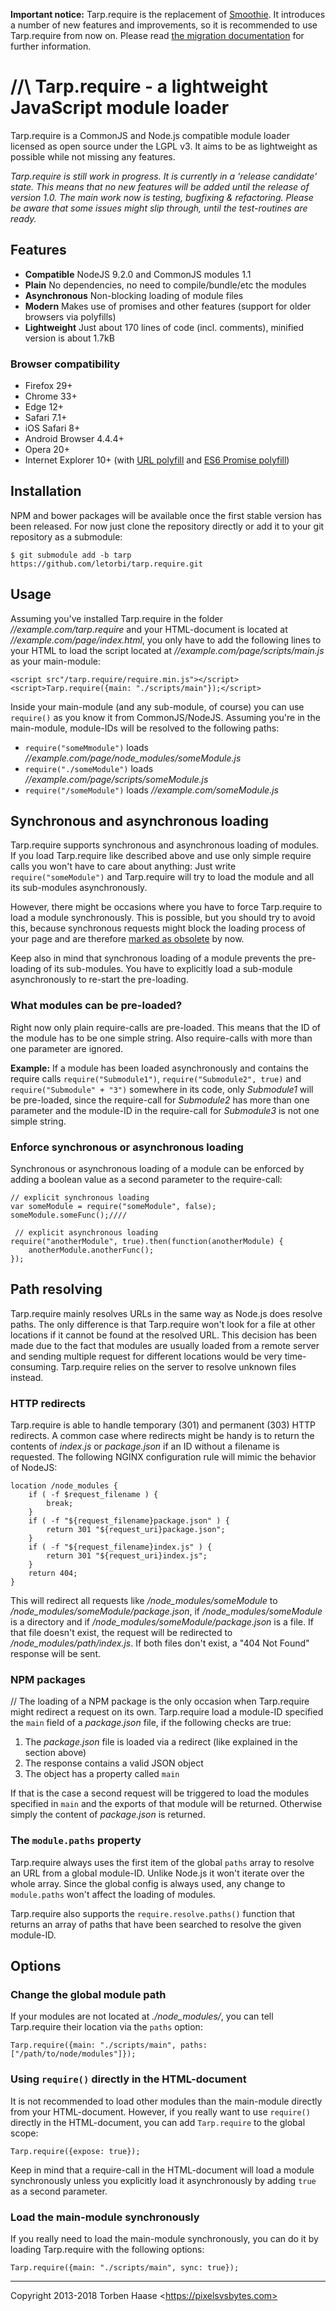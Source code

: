 **Important notice:** Tarp.require is the replacement of [Smoothie](https://github.com/letorbi/tarp.require/tree/smoothie).
It introduces a number of new features and improvements, so it is recommended to use Tarp.require from now on. Please
read [the migration documentation](https://github.com/letorbi/tarp.require/blob/master/doc/migration.md) for further
information.

//\ Tarp.require - a lightweight JavaScript module loader
=========================================================
Tarp.require is a CommonJS and Node.js compatible module loader licensed as open source under the LGPL v3. It aims to be
as lightweight as possible while not missing any features.

*Tarp.require is still work in progress. It is currently in a 'release candidate' state. This means that no
new features will be added until the release of version 1.0. The main work now is testing, bugfixing & refactoring.
Please be aware that some issues might slip through, until the test-routines are ready.*

## Features

* **Compatible** NodeJS 9.2.0 and CommonJS modules 1.1
* **Plain** No dependencies, no need to compile/bundle/etc the modules
* **Asynchronous** Non-blocking loading of module files
* **Modern** Makes use of promises and other features (support for older browsers via polyfills)
* **Lightweight** Just about 170 lines of code (incl. comments), minified version is about 1.7kB

### Browser compatibility

* Firefox 29+
* Chrome 33+
* Edge 12+
* Safari 7.1+
* iOS Safari 8+
* Android Browser 4.4.4+
* Opera 20+
* Internet Explorer 10+ (with [URL polyfill](https://github.com/lifaon74/url-polyfill) and [ES6 Promise polyfill](https://github.com/lahmatiy/es6-promise-polyfill))

## Installation

NPM and bower packages will be available once the first stable version has been released. For now just clone the
repository directly or add it to your git repository as a submodule:

```
$ git submodule add -b tarp https://github.com/letorbi/tarp.require.git
```

## Usage

Assuming you've installed Tarp.require in the folder *//example.com/tarp.require* and your HTML-document is located at
*//example.com/page/index.html*, you only have to add the following lines to your HTML to load the script located
at *//example.com/page/scripts/main.js* as your main-module:

```
<script src"/tarp.require/require.min.js"></script>
<script>Tarp.require({main: "./scripts/main"});</script>
```

Inside your main-module (and any sub-module, of course) you can use `require()` as you know it from CommonJS/NodeJS.
Assuming you're in the main-module, module-IDs will be resolved to the following paths:

  * `require("someMmodule")` loads *//example.com/page/node_modules/someModule.js*
  * `require("./someModule")` loads *//example.com/page/scripts/someModule.js*
  * `require("/someModule")` loads *//example.com/someModule.js*

## Synchronous and asynchronous loading

Tarp.require supports synchronous and asynchronous loading of modules. If you load Tarp.require like described above and
use only simple require calls you won't have to care about anything: Just write `require("someModule")` and Tarp.require
will try to load the module and all its sub-modules asynchronously.

However, there might be occasions where you have to force Tarp.require to load a module synchronously. This is possible,
but you should try to avoid this, because synchronous requests might block the loading process of your page and are
therefore [marked as obsolete](https://xhr.spec.whatwg.org/#the-open()-method) by now.

Keep also in mind that synchronous loading of a module prevents the pre-loading of its sub-modules. You have to
explicitly load a sub-module asynchronously to re-start the pre-loading. 

### What modules can be pre-loaded?

Right now only plain require-calls are pre-loaded. This means that the ID of the module has to be one simple string. 
Also require-calls with more than one parameter are ignored.

**Example:** If a module has been loaded asynchronously and contains the require calls `require("Submodule1")`,
`require("Submodule2", true)` and `require("Submodule" + "3")` somewhere in its code, only *Submodule1* will be
pre-loaded, since the require-call for *Submodule2* has more than one parameter and the module-ID in the require-call
for *Submodule3* is not one simple string.

### Enforce synchronous or asynchronous loading

Synchronous or asynchronous loading of a module can be enforced by adding a boolean value as a second
parameter to the require-call:

```
// explicit synchronous loading
var someModule = require("someModule", false);
someModule.someFunc();////

 // explicit asynchronous loading
require("anotherModule", true).then(function(anotherModule) {
    anotherModule.anotherFunc();
});
```

## Path resolving

Tarp.require mainly resolves URLs in the same way as Node.js does resolve paths. The only difference is that
Tarp.require won't look for a file at other locations if it cannot be found at the resolved URL. This decision has been
made due to the fact that modules are usually loaded from a remote server and sending multiple request for different
locations would be very time-consuming. Tarp.require relies on the server to resolve unknown files instead.

### HTTP redirects

Tarp.require is able to handle temporary (301) and permanent (303) HTTP redirects. A common case where redirects might
be handy is to return the contents of *index.js* or *package.json* if an ID without a filename is requested. The
following NGINX configuration rule will mimic the behavior of NodeJS:

```
location /node_modules {
    if ( -f $request_filename ) {
        break;
    }
    if ( -f "${request_filename}package.json" ) {
        return 301 "${request_uri}package.json";
    }
    if ( -f "${request_filename}index.js" ) {
        return 301 "${request_uri}index.js";
    }
    return 404;
}
```

This will redirect all requests like */node_modules/someModule* to */node_modules/someModule/package.json*, if
*/node_modules/someModule* is a directory and if */node_modules/someModule/package.json* is a file. If that file doesn't
exist, the request will be redirected to */node_modules/path/index.js*. If both files don't exist, a "404 Not Found"
response will be sent.

### NPM packages
//
The loading of a NPM package is the only occasion when Tarp.require might redirect a request on its own. Tarp.require
load a module-ID specified the `main` field of a *package.json* file, if the following checks are true:

 1. The *package.json* file is loaded via a redirect (like explained in the section above)
 2. The response contains a valid JSON object 
 3. The object has a property called `main`
 
If that is the case a second request will be triggered to load the modules specified in `main` and the exports of
that module will be returned. Otherwise simply the content of *package.json* is returned.

### The `module.paths` property

Tarp.require always uses the first item of the global `paths` array to resolve an URL from a global module-ID.  Unlike
Node.js it won't iterate over the whole array. Since the global config is always used, any change to `module.paths`
won't affect the loading of modules.

Tarp.require also supports the `require.resolve.paths()` function that returns an array of paths that have been searched
to resolve the given module-ID.

## Options

### Change the global module path

If your modules are not located at *./node_modules/*, you can tell Tarp.require their location via the `paths` option:

```
Tarp.require({main: "./scripts/main", paths: ["/path/to/node/modules"]});
```

### Using `require()` directly in the HTML-document

It is not recommended to load other modules than the main-module directly from your HTML-document. However, if you
really want to use `require()` directly in the HTML-document, you can add `Tarp.require` to the global scope:

```
Tarp.require({expose: true});
```

Keep in mind that a require-call in the HTML-document will load a module synchronously unless you explicitly load it
asynchronously by adding `true` as a second parameter.

### Load the main-module synchronously

If you really need to load the main-module synchronously, you can do it by loading Tarp.require with the
following options:

``` Tarp.require({main: "./scripts/main", sync: true}); ```

----

Copyright 2013-2018 Torben Haase \<https://pixelsvsbytes.com>
